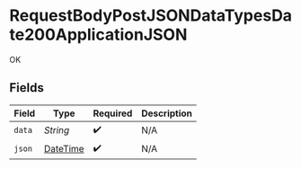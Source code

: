 # RequestBodyPostJSONDataTypesDate200ApplicationJSON

OK


## Fields

| Field                                                                        | Type                                                                         | Required                                                                     | Description                                                                  |
| ---------------------------------------------------------------------------- | ---------------------------------------------------------------------------- | ---------------------------------------------------------------------------- | ---------------------------------------------------------------------------- |
| `data`                                                                       | *String*                                                                     | :heavy_check_mark:                                                           | N/A                                                                          |
| `json`                                                                       | [DateTime](https://ruby-doc.org/stdlib-2.6.1/libdoc/date/rdoc/DateTime.html) | :heavy_check_mark:                                                           | N/A                                                                          |